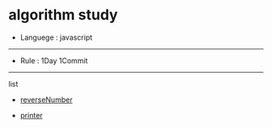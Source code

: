 # algorithm study

- Languege : javascript
----
- Rule : 1Day 1Commit
----
list

- [reverseNumber](https://github.com/Reone1/algo/tree/master/reverseNumber)

- [printer](https://github.com/Reone1/algo/tree/master/printer)